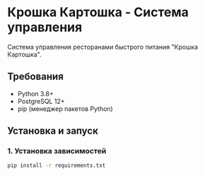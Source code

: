 #  Крошка Картошка - Система управления

Система управления ресторанами быстрого питания "Крошка Картошка".

##  Требования

- Python 3.8+
- PostgreSQL 12+
- pip (менеджер пакетов Python)

##  Установка и запуск

### 1. Установка зависимостей
```bash
pip install -r requirements.txt
